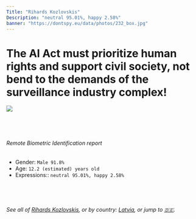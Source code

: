 ```yaml
---
Title: "Rihards Kozlovskis"
Description: "neutral 95.01%, happy 2.58%"
banner: "https://dontspy.eu/data/photos/232_box.jpg"
---
```


# The AI Act must prioritize human rights and support civil society, not bend to the demands of the surveillance industry complex!

<link rel="stylesheet" type="text/css" href="/css/blog.css" />

<div class="is-fake" hidden>

_This image is **clearly fake**_, yet we [continue to collect them because the AI Act negotiations](/blog/why-deepfake/) are heading in a direction that will only make people's lives more complicated. For a more in-depth explanation, read: [Double threat: why losing the battle against Face Biometrics would fuel the proliferation of deepfakes](/blog/the-dual-threat-how-losing-the-biometric-battle-fuels-deepfake-proliferation/).


</div>

<!-- <img src="https://dontspy.eu/data/photos/54_box.jpg" /> -->
<img src="https://dontspy.eu/data/photos/232_box.jpg" />

## <br>

###### Remote Biometric Identification report

* <span class="label">Gender:</span> `Male 91.8%`
* <span class="label">Age:</span> `12.2 (estimated) years old`
* <span class="label">Expressions::</span> `neutral 95.01%, happy 2.58%`

## <br>

###### See all of [Rihards Kozlovskis](/policymaker#Rihards%20Kozlovskis), or by country: [Latvia](/country#Latvia), or jump to [🇩🇪](/x/69).

## <br>
